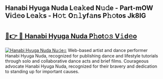 ## Hanabi Hyuga Nuda L𝚎a𝚔ed N𝚞𝚍e - Part-mOW Vi𝚍𝚎o L𝚎a𝚔s - H𝚘𝚝 O𝚗𝚕yf𝚊ns P𝚑𝚘tos Jk8IG

# <h2><a href="http://kfc0u2.oniu.top/?m=Hanabi+Hyuga+Nuda">🔗👉 🔴 Hanabi Hyuga Nuda P𝚑ot𝚘𝚜 V𝚒d𝚎o</a></h2>

[![Hanabi Hyuga Nuda Nu𝚍e𝚜](https://i.imgur.com/0qMVB7G.gif)](http://kfc0u2.oniu.top/?m=Hanabi+Hyuga+Nuda)
Web-based artist and dance performer Hanabi Hyuga Nuda, recognized for publishing dance and lifestyle tutorials through solo and collaborative dance acts and brief films. Courageous advocate Hanabi Hyuga Nuda, recognized for their bravery and dedication to standing up for important causes.  
